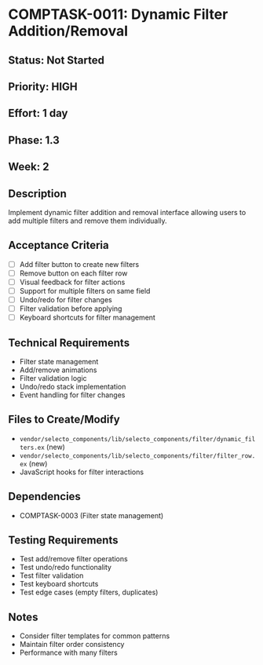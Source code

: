 # COMPTASK-0011: Dynamic Filter Addition/Removal

## Status: Not Started
## Priority: HIGH
## Effort: 1 day
## Phase: 1.3
## Week: 2

## Description
Implement dynamic filter addition and removal interface allowing users to add multiple filters and remove them individually.

## Acceptance Criteria
- [ ] Add filter button to create new filters
- [ ] Remove button on each filter row
- [ ] Visual feedback for filter actions
- [ ] Support for multiple filters on same field
- [ ] Undo/redo for filter changes
- [ ] Filter validation before applying
- [ ] Keyboard shortcuts for filter management

## Technical Requirements
- Filter state management
- Add/remove animations
- Filter validation logic
- Undo/redo stack implementation
- Event handling for filter changes

## Files to Create/Modify
- `vendor/selecto_components/lib/selecto_components/filter/dynamic_filters.ex` (new)
- `vendor/selecto_components/lib/selecto_components/filter/filter_row.ex` (new)
- JavaScript hooks for filter interactions

## Dependencies
- COMPTASK-0003 (Filter state management)

## Testing Requirements
- Test add/remove filter operations
- Test undo/redo functionality
- Test filter validation
- Test keyboard shortcuts
- Test edge cases (empty filters, duplicates)

## Notes
- Consider filter templates for common patterns
- Maintain filter order consistency
- Performance with many filters